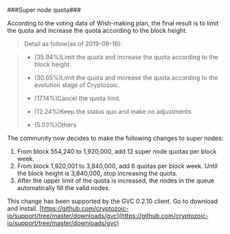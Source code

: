 ###Super node quota###

According to the voting data of Wish-making plan, the final result is to limit the quota and increase the quota according to the block height.

>Detail as follow(as of 2019-09-16):

> - (35.94%)Limit the quota and increase the quota according to the block height.
>
> - (30.65%)Limit the quota and increase the quota according to the evolution stage of Cryptozoic.
>
> - (17.14%)Cancel the quota limit.
>
> - (12.24%)Keep the status quo and make no adjustments.
>
> - (5.03%)Others

The community now decides to make the following changes to super nodes:

1. From block 554,240 to 1,920,000, add 12 super node quotas per block week.
2. From block 1,920,001 to 3,840,000, add 6 quotas per block week. Until the block height is 3,840,000, stop increasing the quota.
3. After the upper limit of the quota is increased, the nodes in the queue automatically fill the valid nodes.

This change has been supported by the GVC 0.2.10 client. Go to download and install.
[https://github.com/cryptozoic-io/support/tree/master/downloads/gvc](https://github.com/cryptozoic-io/support/tree/master/downloads/gvc)